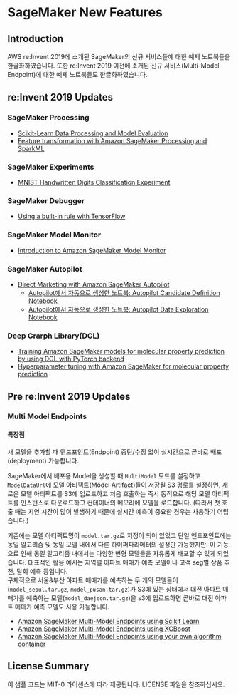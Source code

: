 # SageMaker New Features

## Introduction
AWS re:Invent 2019에 소개된 SageMaker의 신규 서비스들에 대한 예제 노트북들을 한글화하였습니다. 또한 re:Invent 2019 이전에 소개된 신규 서비스(Multi-Model Endpoint)에 대한 예제 노트북들도 한글화하였습니다.

## re:Invent 2019 Updates
### SageMaker Processing
- [Scikit-Learn Data Processing and Model Evaluation](sagemaker-processing/scikit_learn_data_processing_and_model_evaluation.ipynb)
- [Feature transformation with Amazon SageMaker Processing and SparkML](sagemaker-processing/feature_transformation_with_sagemaker_processing.ipynb)

### SageMaker Experiments
- [MNIST Handwritten Digits Classification Experiment](sagemaker-experiments/mnist-handwritten-digits-classification-experiment.ipynb)

### SageMaker Debugger
- [Using a built-in rule with TensorFlow](sagemaker-debugger/tensorflow_builtin_rule/tf-mnist-builtin-rule.ipynb)

### SageMaker Model Monitor
- [Introduction to Amazon SageMaker Model Monitor](sagemaker-model-monitor/SageMaker-ModelMonitoring.ipynb)

### SageMaker Autopilot
- [Direct Marketing with Amazon SageMaker Autopilot](autopilot/sagemaker_autopilot_direct_marketing.ipynb)
    - [Autopilot에서 자동으로 생성한 노트북: Autopilot Candidate Definition Notebook](autopilot/SageMakerAutopilotCandidateDefinitionNotebook.ipynb)
    - [Autopilot에서 자동으로 생성한 노트북: Autopilot Data Exploration Notebook](autopilot/SageMakerAutopilotDataExplorationNotebook.ipynb)

### Deep Grarph Library(DGL)
- [Training Amazon SageMaker models for molecular property prediction by using DGL with PyTorch backend](dgl_gcn_tox21/pytorch-gcn-tox21.ipynb)
- [Hyperparameter tuning with Amazon SageMaker for molecular property prediction](dgl_gcn_tox21/pytorch-gcn-tox21-hypertune.ipynb)

## Pre re:Invent 2019 Updates
### Multi Model Endpoints
#### 특장점
새 모델을 추가할 때 엔드포인트(Endpoint) 중단/수정 없이 실시간으로 곧바로 배포(deployment) 가능합니다.

SageMaker에서 배포용 Model을 생성할 때 `MultiModel` 모드를 설정하고 `ModelDataUrl`에 모델 아티팩트(Model Artifact)들이
저장될 S3 경로를 설정하면, 새로운 모델 아티팩트를 S3에 업로드하고 처음 호출하는 즉시 동적으로 해당 모델 아티팩트를 인스턴스로 다운로드하고 컨테이너의 메모리에 모델을 로드합니다.
(따라서 첫 호출 때는 지연 시간이 많이 발생하기 때문에 실시간 예측이 중요한 경우는 사용하기 어렵습니다.)
 
기존에는 모델 아티팩트명이 `model.tar.gz`로 지정이 되어 있었고 단일 엔드포인트에는 동일 알고리즘 및 동일 모델 내에서 다른 하이퍼파라메터의 설정만 가능했지만.
이 기능으로 인해 동일 알고리즘 내에서는 다양한 변형 모델들을 자유롭게 배포할 수 있게 되었습니다.
대표적인 활용 예시는 지역별 아파트 매매가 예측 모델이나 고객 seg별 상품 추천, 탈회 예측 등입니다.<br>
구체적으로 서울&부산 아파트 매매가를 예측하는 두 개의 모델들이 (`model_seoul.tar.gz`, `model_pusan.tar.gz`)가 S3에 있는 상태에서
대전 아파트 매매가를 예측하는 모델(`model_daejeon.tar.gz`)을 s3에 업로드하면 곧바로 대전 아파트 매매가 예측 모델도 사용 가능합니다.

- [Amazon SageMaker Multi-Model Endpoints using Scikit Learn](multi-model-endpoint/sklearn_multi_model_endpoint_home_value.ipynb)
- [Amazon SageMaker Multi-Model Endpoints using XGBoost](multi-model-endpoint/xgboost_multi_model_endpoint_home_value.ipynb)
- [Amazon SageMaker Multi-Model Endpoints using your own algorithm container](multi-model-endpoint/multi_model_endpoint_bring_your_own.ipynb)

## License Summary
이 샘플 코드는 MIT-0 라이센스에 따라 제공됩니다. LICENSE 파일을 참조하십시오.